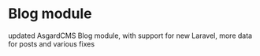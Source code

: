 # Blog module

updated AsgardCMS Blog module, with support for new Laravel, more data for posts and various fixes

